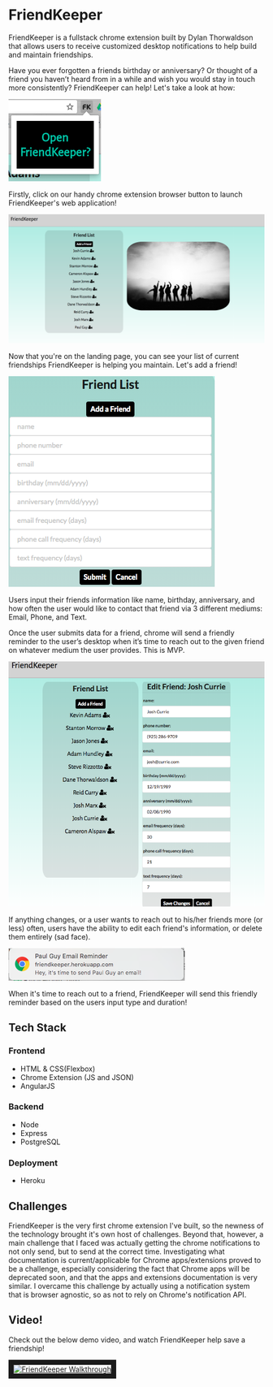 # FriendKeeper
FriendKeeper is a fullstack chrome extension built by Dylan Thorwaldson that allows users to receive customized desktop notifications to help build and maintain friendships.

Have you ever forgotten a friends birthday or anniversary? Or thought of a friend you haven’t heard from in a while and wish you would stay in touch more consistently? FriendKeeper can help! Let's take a look at how:


![Popup](https://github.com/DTThor/FriendKeeper/blob/master/readme_screencaps/popup-clicked.png "Popup")

Firstly, click on our handy chrome extension browser button to launch FriendKeeper's web application!

![Landing](https://github.com/DTThor/FriendKeeper/blob/master/readme_screencaps/landing.png "Landing")

Now that you're on the landing page, you can see your list of current friendships FriendKeeper is helping you maintain. Let's add a friend!

![addfriend](https://github.com/DTThor/FriendKeeper/blob/master/readme_screencaps/addfriend_form.png "addfriend")

Users input their friends information like name, birthday, anniversary, and how often the user would like to contact that friend via 3 different mediums: Email, Phone, and Text.

Once the user submits data for a friend, chrome will send a friendly reminder to the user’s desktop when it’s time to reach out to the given friend on whatever medium the user provides. This is MVP.


![editfriend](https://github.com/DTThor/FriendKeeper/blob/master/readme_screencaps/editfriend_form.png "editfriend")

If anything changes, or a user wants to reach out to his/her friends more (or less) often, users have the ability to edit each friend's information, or delete them entirely (sad face).

![sample](https://github.com/DTThor/FriendKeeper/blob/master/readme_screencaps/sample_notification.png "sample")

When it's time to reach out to a friend, FriendKeeper will send this friendly reminder based on the users input type and duration!

## Tech Stack
### Frontend
* HTML & CSS(Flexbox)
* Chrome Extension (JS and JSON)
* AngularJS
### Backend
* Node
* Express
* PostgreSQL
### Deployment
* Heroku

## Challenges
FriendKeeper is the very first chrome extension I've built, so the newness of the technology brought it's own host of challenges. Beyond that, however, a main challenge that I faced was actually getting the chrome notifications to not only send, but to send at the correct time. Investigating what documentation is current/applicable for Chrome apps/extensions proved to be a challenge, especially considering the fact that Chrome apps will be deprecated soon, and that the apps and extensions documentation is very similar. I overcame this challenge by actually using a notification system that is browser agnostic, so as not to rely on Chrome's notification API.

## Video!
Check out the below demo video, and watch FriendKeeper help save a friendship!

<a href="http://www.youtube.com/watch?feature=player_embedded&v=bv_pRo9f0M8" target="_blank"><img src="http://img.youtube.com/vi/bv_pRo9f0M8/0.jpg" 
alt="FriendKeeper Walkthrough" width="240" height="180" border="10" /></a>
